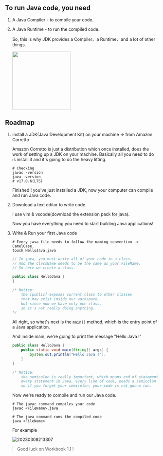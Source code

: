## To run Java code, you need

1. A Java Compiler - to compile your code.

2. A Java Runtime - to run the compiled code.

	So, this is why JDK provides a Compiler、a Runtime、and a lot of other things.

	<img style="width: 12rem;" src="https://aliyun-oss-lpj.oss-cn-qingdao.aliyuncs.com/images/by-clipboard/20230307213835.png"></img>

## Roadmap

1. Install a JDK(Java Development Kit) on your machine => from Amazon Corretto

	Amazon Corretto is just a distribution which once installed, does the work of setting up a JDK on your machine. Basically all you need to do is install it and it's going to do the heavy lifting.

	```shell
	# Checking
	javac -version
	java -version
	# v17.0.6(LTS)
	```

	Finished ! you've just installed a JDK, now your computer can compile and run Java code.

2. Download a text editor to write code

	I use vim & vscode(download the extension pack for java).

	Now you have everything you need to start building Java applications!

3. Write & Run your first Java code

	```shell
	# Every java file needs to follow the naming convention -> CamelCase.
	touch HelloJava.java
	```
	```java
	// In java, you must write all of your code in a class.
	// And the ClassName needs to be the same as your FileName.
	// So here we create a class.
	
	public class HelloJava {
	}
	
	/* Notice:
		the [public] exposes current class to other classes
		that may exist inside our workspace,
		but since now we have only one class,
		so it's not really doing anything.
	*/
	```
	
	All right, so what's next is the `main()` method, which is the entry point of a Java application.
	
	And inside main, we're going to print the message "Hello Java !"
	
	```java
	public class HelloJava {
		public static void main(String[] args) {
			System.out.println("Hello Java !");
		}
	}
	
	/* Notice:
		the semicolon is really important, which means end of statement.
		every statement in Java, every line of code, needs a semicolon at the end.
		so if you forget your semicolon, your code is not gonna run.
	```
	
	Now we're ready to compile and run our Java code.
	
	```shell
	# The javac command compiles your code
	javac <FileName>.java
	
	# The java command runs the compiled code
	java <FileName>
	```
	
	For example
	
	![20230308213307](https://aliyun-oss-lpj.oss-cn-qingdao.aliyuncs.com/images/by-clipboard/20230308213307.png)

>  Good luck on Workbook 1.1 !	
